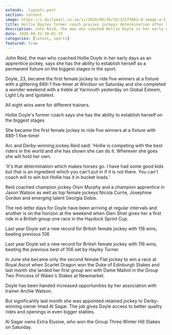 ```yaml
---
extends: _layouts.post
section: content
image: https://i.dailymail.co.uk/1s/2020/08/30/19/32573962-0-image-a-5_1598812594232.jpg 
title: Hollie Doyles former coach praises jockeys determination after she rode five winners at fixture 
description: John Reid, the man who coached Hollie Doyle in her early days as an apprentice jockeys, says she has the ability to establish herself as a permanent fixture on the biggest stages in the sport. 
date: 2020-08-31-20-01-33 
categories: [latest, sports] 
featured: true 
--- 
```

John Reid, the man who coached Hollie Doyle in her early days as an apprentice jockey, says she has the ability to establish herself as a permanent fixture on the biggest stages in the sport.

Doyle, 23, became the first female jockey to ride five winners at a fixture with a glittering 889-1 five-timer at Windsor on Saturday and she completed a wonder weekend with a treble at Yarmouth yesterday on Global Esteem, Light Lily and Igotatext.

All eight wins were for different trainers.

Hollie Doyle's former coach says she has the ability to establish herself on the biggest stages

She became the first female jockey to ride five winners at a fixture with 889-1 five-timer

Arc and Derby-winning jockey Reid said: 'Hollie is competing with the best riders in the world and she has shown she can do it. Wherever she goes she will hold her own.

'It's that determination which makes horses go. I have had some good kids but that is an ingredient which you can't put in if it is not there. You can't coach will to win but Hollie has it in bucket loads.'

Reid coached champion jockey Oisin Murphy and a champion apprentice in Jason Watson as well as top female jockeys Nicola Currie, Josephine Gordon and emerging talent Georgia Dobie.

The red-letter days for Doyle have been arriving at regular intervals and another is on the horizon at the weekend when Glen Shiel gives her a first ride in a British group one race in the Haydock Sprint Cup.

Last year Doyle set a new record for British female jockey with 116 wins, beating previous 106

Last year Doyle set a new record for British female jockey with 116 wins, beating the previous best of 106 set by Hayley Turner.

In June she became only the second female Flat jockey to win a race at Royal Ascot when Scarlet Dragon won the Duke of Edinburgh Stakes and last month she landed her first group win with Dame Malliot in the Group Two Princess of Wales's Stakes at Newmarket.

Doyle has been handed increased opportunities by her association with trainer Archie Watson.

But significantly last month she was appointed retained jockey to Derby-winning owner Imad Al Sagar. The job gives Doyle access to better quality rides and openings in even bigger stables.

Al Sagar owns Extra Elusive, who won the Group Three Winter Hill Stakes on Saturday.

